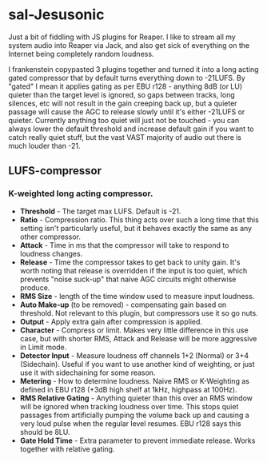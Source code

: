 # **sal-Jesusonic**
Just a bit of fiddling with JS plugins for Reaper. I like to stream all my system audio into Reaper via Jack, and also get sick of everything on the Internet being completely random loudness.

I frankenstein copypasted 3 plugins together and turned it into a long acting gated compressor that by default turns everything down to -21LUFS. By "gated" I mean it applies gating as per EBU r128 - anything 8dB (or LU) quieter than the target level is ignored, so gaps between tracks, long silences, etc will not result in the gain creeping back up, but a quieter passage will cause the AGC to release slowly until it's either -21LUFS or quieter. Currently anything too quiet will just not be touched - you can always lower the default threshold and increase default gain if you want to catch really quiet stuff, but the vast VAST majority of audio out there is much louder than -21.

## **LUFS-compressor**
### **K-weighted long acting compressor.**
- **Threshold** - The target max LUFS. Default is -21.
- **Ratio** - Compression ratio. This thing acts over such a long time that this setting isn't particularly useful, but it behaves exactly the same as any other compressor.
- **Attack** - Time in ms that the compressor will take to respond to loudness changes.
- **Release** - Time the compressor takes to get back to unity gain. It's worth noting that release is overridden if the input is too quiet, which prevents "noise suck-up" that naive AGC circuits might otherwise produce.
- **RMS Size** - length of the time window used to measure input loudness.
- **Auto Make-up** (to be removed) - compensating gain based on threshold. Not relevant to this plugin, but compressors use it so go nuts.
- **Output** - Apply extra gain after compression is applied.
- **Character** - Compress or limit. Makes very little difference in this use case, but with shorter RMS, Attack and Release will be more aggressive in Limit mode.
- **Detector Input** - Measure loudness off channels 1+2 (Normal) or 3+4 (Sidechain). Useful if you want to use another kind of weighting, or just use it with sidechaining for some reason.
- **Metering** - How to determine loudness. Naive RMS or K-Weighting as defined in EBU r128 (+3dB high shelf at 1kHz, highpass at 100Hz).
- **RMS Relative Gating** - Anything quieter than this over an RMS window will be ignored when tracking loudness over time. This stops quiet passages from artificially pumping the volume back up and causing a very loud pulse when the regular level resumes. EBU r128 says this should be 8LU.
- **Gate Hold Time** - Extra parameter to prevent immediate release. Works together with relative gating.